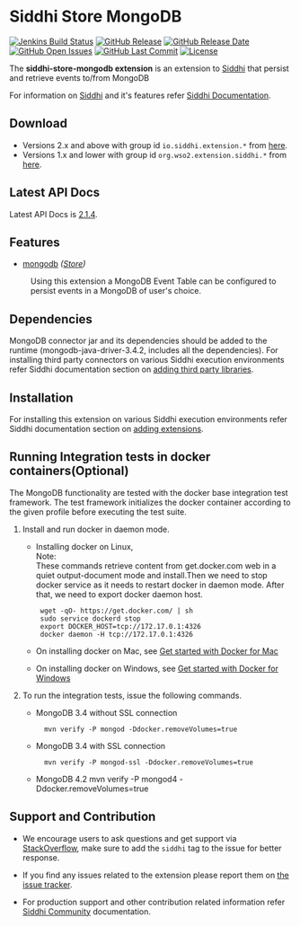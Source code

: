 Siddhi Store MongoDB
===================

  [![Jenkins Build Status](https://wso2.org/jenkins/job/siddhi/job/siddhi-store-mongodb/badge/icon)](https://wso2.org/jenkins/job/siddhi/job/siddhi-store-mongodb/)
  [![GitHub Release](https://img.shields.io/github/release/siddhi-io/siddhi-store-mongodb.svg)](https://github.com/siddhi-io/siddhi-store-mongodb/releases)
  [![GitHub Release Date](https://img.shields.io/github/release-date/siddhi-io/siddhi-store-mongodb.svg)](https://github.com/siddhi-io/siddhi-store-mongodb/releases)
  [![GitHub Open Issues](https://img.shields.io/github/issues-raw/siddhi-io/siddhi-store-mongodb.svg)](https://github.com/siddhi-io/siddhi-store-mongodb/issues)
  [![GitHub Last Commit](https://img.shields.io/github/last-commit/siddhi-io/siddhi-store-mongodb.svg)](https://github.com/siddhi-io/siddhi-store-mongodb/commits/master)
  [![License](https://img.shields.io/badge/License-Apache%202.0-blue.svg)](https://opensource.org/licenses/Apache-2.0)

The **siddhi-store-mongodb extension** is an extension to <a target="_blank" href="https://wso2.github.io/siddhi">Siddhi</a> that persist and retrieve events to/from MongoDB

For information on <a target="_blank" href="https://siddhi.io/">Siddhi</a> and it's features refer <a target="_blank" href="https://siddhi.io/redirect/docs.html">Siddhi Documentation</a>. 

## Download

* Versions 2.x and above with group id `io.siddhi.extension.*` from <a target="_blank" href="https://mvnrepository.com/artifact/io.siddhi.extension.store.mongodb/siddhi-store-mongodb/">here</a>.
* Versions 1.x and lower with group id `org.wso2.extension.siddhi.*` from <a target="_blank" href="https://mvnrepository.com/artifact/org.wso2.extension.siddhi.store.mongodb/siddhi-store-mongodb">here</a>.

## Latest API Docs 

Latest API Docs is <a target="_blank" href="https://siddhi-io.github.io/siddhi-store-mongodb/api/2.1.4">2.1.4</a>.

## Features

* <a target="_blank" href="https://siddhi-io.github.io/siddhi-store-mongodb/api/2.1.4/#mongodb-store">mongodb</a> *(<a target="_blank" href="http://siddhi.io/en/v5.1/docs/query-guide/#store">Store</a>)*<br> <div style="padding-left: 1em;"><p><p style="word-wrap: break-word;margin: 0;">Using this extension a MongoDB Event Table can be configured to persist events in a MongoDB of user's choice.</p></p></div>

## Dependencies 

MongoDB connector jar and its dependencies should be added to the runtime (mongodb-java-driver-3.4.2, includes all the dependencies). For installing third party connectors on various Siddhi execution environments refer Siddhi documentation section on <a target="_blank" href="https://siddhi.io/redirect/add-extensions.html">adding third party libraries</a>.

## Installation

For installing this extension on various Siddhi execution environments refer Siddhi documentation section on <a target="_blank" href="https://siddhi.io/redirect/add-extensions.html">adding extensions</a>.

## Running Integration tests in docker containers(Optional)

The MongoDB functionality are tested with the docker base integration test framework. The test framework initializes the docker container according to the given profile before executing the test suite.

1. Install and run docker in daemon mode.

    *  Installing docker on Linux,<br>
       Note:<br>    These commands retrieve content from get.docker.com web in a quiet output-document mode and install.Then we need to stop docker service as it needs to restart docker in daemon mode. After that, we need to export docker daemon host.
       
            wget -qO- https://get.docker.com/ | sh
            sudo service dockerd stop
            export DOCKER_HOST=tcp://172.17.0.1:4326
            docker daemon -H tcp://172.17.0.1:4326

    *  On installing docker on Mac, see <a target="_blank" href="https://docs.docker.com/docker-for-mac/">Get started with Docker for Mac</a>

    *  On installing docker on Windows, see <a target="_blank" href="https://docs.docker.com/docker-for-windows/">Get started with Docker for Windows</a>
   
2. To run the integration tests, issue the following commands.

    * MongoDB 3.4 without SSL connection
    
            mvn verify -P mongod -Ddocker.removeVolumes=true

    * MongoDB 3.4 with SSL connection
           
            mvn verify -P mongod-ssl -Ddocker.removeVolumes=true
    
    * MongoDB 4.2 
            mvn verify -P mongod4 -Ddocker.removeVolumes=true

## Support and Contribution

* We encourage users to ask questions and get support via <a target="_blank" href="https://stackoverflow.com/questions/tagged/siddhi">StackOverflow</a>, make sure to add the `siddhi` tag to the issue for better response.

* If you find any issues related to the extension please report them on <a target="_blank" href="https://github.com/siddhi-io/siddhi-execution-string/issues">the issue tracker</a>.

* For production support and other contribution related information refer <a target="_blank" href="https://siddhi.io/community/">Siddhi Community</a> documentation.

